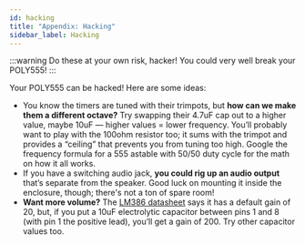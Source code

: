 ```yaml
---
id: hacking
title: "Appendix: Hacking"
sidebar_label: Hacking
---
```


:::warning
Do these at your own risk, hacker! You could very well break your POLY555!
:::

Your POLY555 can be hacked! Here are some ideas:

- You know the timers are tuned with their trimpots, but **how can we make them a different octave?** Try swapping their 4.7uF cap out to a higher value, maybe 10uF — higher values = lower frequency. You’ll probably want to play with the 100ohm resistor too; it sums with the trimpot and provides a “ceiling” that prevents you from tuning too high. Google the frequency formula for a 555 astable with 50/50 duty cycle for the math on how it all works.
- If you have a switching audio jack, **you could rig up an audio output** that’s separate from the speaker. Good luck on mounting it inside the enclosure, though; there's not a ton of spare room!
- **Want more volume?** The [LM386 datasheet](https://www.ti.com/lit/ds/symlink/lm386.pdf) says it has a default gain of 20, but, if you put a 10uF electrolytic capacitor between pins 1 and 8 (with pin 1 the positive lead), you’ll get a gain of 200. Try other capacitor values too.
